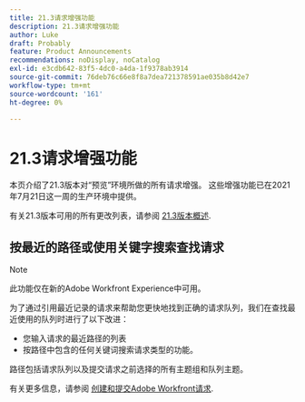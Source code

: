 ```yaml
---
title: 21.3请求增强功能
description: 21.3请求增强功能
author: Luke
draft: Probably
feature: Product Announcements
recommendations: noDisplay, noCatalog
exl-id: e3cdb642-83f5-4dc0-a4da-1f9378ab3914
source-git-commit: 76deb76c66e8f8a7dea721378591ae035b8d42e7
workflow-type: tm+mt
source-wordcount: '161'
ht-degree: 0%

---
```


# 21.3请求增强功能

本页介绍了21.3版本对“预览”环境所做的所有请求增强。 这些增强功能已在2021年7月21日这一周的生产环境中提供。

有关21.3版本可用的所有更改列表，请参阅 [21.3版本概述](../../../product-announcements/product-releases/21.3-release-activity/21-3-release-overview.md).

## 按最近的路径或使用关键字搜索查找请求

>[!NOTE]
>
>此功能仅在新的Adobe Workfront Experience中可用。

为了通过引用最近记录的请求来帮助您更快地找到正确的请求队列，我们在查找最近使用的队列时进行了以下改进：

* 您输入请求的最近路径的列表
* 按路径中包含的任何关键词搜索请求类型的功能。

路径包括请求队列以及提交请求之前选择的所有主题组和队列主题。

有关更多信息，请参阅 [创建和提交Adobe Workfront请求](/help/quicksilver/manage-work/requests/create-requests/create-submit-requests.md).

